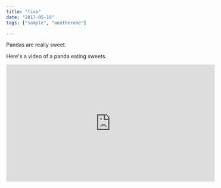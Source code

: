 ```yaml
---
title: "five"
date: "2017-05-10"
tags: ["sample", "anotherone"]

---
```


Pandas are really sweet.

Here's a video of a panda eating sweets.

<iframe width="560" height="315" src="https://www.youtube.com/embed/4n0xNbfJLR8" frameborder="0" allowfullscreen></iframe>